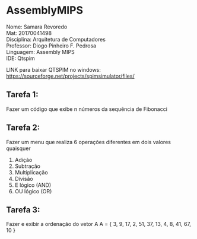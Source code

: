 # AssemblyMIPS

Nome: Samara Revoredo   
Mat: 20170041498  
Disciplina: Arquitetura de Computadores  
Professor: Diogo Pinheiro F. Pedrosa  
Linguagem: Assembly MIPS  
IDE: Qtspim

LINK para baixar QTSPIM no windows: https://sourceforge.net/projects/spimsimulator/files/

## Tarefa 1:
Fazer um código que exibe n números da sequência de Fibonacci

## Tarefa 2: 
Fazer um menu que realiza 6 operações diferentes em dois valores quaisquer
1) Adição
2) Subtração
3) Multiplicação
4) Divisão 
5) E lógico (AND)
6) OU lógico (OR)

## Tarefa 3: 
Fazer e exibir a ordenação do vetor A
A = { 3, 9, 17, 2, 51, 37, 13, 4, 8, 41, 67, 10 }
